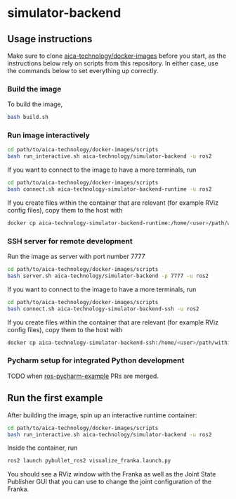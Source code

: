 # simulator-backend

## Usage instructions

Make sure to clone [aica-technology/docker-images](https://github.com/aica-technology/docker-images) before you start,
as the instructions below rely on scripts from this repository. In either case, use the commands below to set everything
up correctly.

### Build the image

To build the image,

```bash
bash build.sh
```

### Run image interactively

```bash
cd path/to/aica-technology/docker-images/scripts
bash run_interactive.sh aica-technology/simulator-backend -u ros2
```

If you want to connect to the image to have a more terminals, run

```bash
cd path/to/aica-technology/docker-images/scripts
bash connect.sh aica-technology-simulator-backend-runtime -u ros2
```

If you create files within the container that are relevant (for example RViz config files), copy them to the host with

```bash
docker cp aica-technology-simulator-backend-runtime:/home/<user>/path/within/container/ /host/path/target
```

### SSH server for remote development

Run the image as server with port number 7777

```bash
cd path/to/aica-technology/docker-images/scripts
bash server.sh aica-technology/simulator-backend -p 7777 -u ros2
```

If you want to connect to the image to have a more terminals, run

```bash
cd path/to/aica-technology/docker-images/scripts
bash connect.sh aica-technology-simulator-backend-ssh -u ros2
```

If you create files within the container that are relevant (for example RViz config files), copy them to the host with

```bash
docker cp aica-technology-simulator-backend-ssh:/home/<user>/path/within/container/ /host/path/target
```

### Pycharm setup for integrated Python development

TODO when [ros-pycharm-example](https://github.com/domire8/ros-pycharm-example) PRs are merged.

## Run the first example

After building the image, spin up an interactive runtime container:

```bash
cd path/to/aica-technology/docker-images/scripts
bash run_interactive.sh aica-technology/simulator-backend -u ros2
```

Inside the container, run

```bash
ros2 launch pybullet_ros2 visualize_franka.launch.py
```

You should see a RViz window with the Franka as well as the Joint State Publisher GUI that you can use to change the
joint configuration of the Franka.
